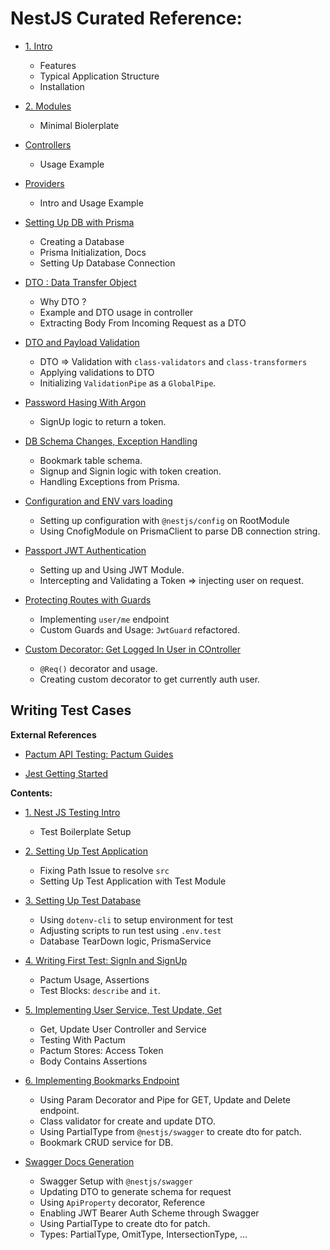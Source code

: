 # NestJS Curated Reference:

- [1. Intro](./Reference/1.%20Intro.md)
    - Features
    - Typical Application Structure
    - Installation

- [2. Modules](./Reference/2.%20Modules.md)
    - Minimal Biolerplate

- [Controllers](./Reference/3.%20Controllers.md)
    - Usage Example

- [Providers](./Reference/4.%20Provder.md)
    - Intro and Usage Example

- [Setting Up DB with Prisma](./Reference/5.%20Setting%20Up%20Db.md)
    - Creating a Database
    - Prisma Initialization, Docs
    - Setting Up Database Connection

- [DTO : Data Transfer Object](./Reference/6.%20Data%20Transfer%20Object%20DTO.md)
    - Why DTO ?
    - Example and DTO usage in controller
    - Extracting Body From Incoming Request as a DTO
 
- [DTO and Payload Validation](./Reference/7.%20DTO%20and%20validations.md)
    - DTO => Validation with ``class-validators`` and ``class-transformers``
    - Applying validations to DTO
    - Initializing ``ValidationPipe`` as a ``GlobalPipe``.

- [Password Hasing With Argon](./Reference/8.%20Password%20Hashing%20with%20Argon.md)
    - SignUp logic to return a token.


- [DB Schema Changes, Exception Handling](./Reference/9.%20DB%20schema%20changes.md)
    - Bookmark table schema.
    - Signup and Signin logic with token creation.
    - Handling Exceptions from Prisma.

- [Configuration and ENV vars loading](./Reference/10.%20Configuration%20and%20EnvVars.md)
    - Setting up configuration with ``@nestjs/config`` on RootModule
    - Using CnofigModule on PrismaClient to parse DB connection string.

- [Passport JWT Authentication](./Reference/11.%20JWT%20passport%20authentication.md)
    - Setting up and Using JWT Module.
    - Intercepting and Validating a Token => injecting user on request.

- [Protecting Routes with Guards](./Reference/12.%20Logged%20In%20User,Me.md)
    - Implementing ``user/me`` endpoint
    - Custom Guards and Usage: ``JwtGuard`` refactored.

- [Custom Decorator: Get Logged In User in COntroller](./Reference/13.%20Custom%20Param%20Decorator.md)
    - ``@Req()`` decorator and usage.
    - Creating custom decorator to get currently auth user.

## Writing Test Cases

**External References**

- [Pactum API Testing: Pactum Guides](https://pactumjs.github.io/guides/api-testing.html)

- [Jest Getting Started](https://jestjs.io/docs/getting-started)

**Contents:**

- [1. Nest JS Testing Intro](./Reference/Testing/1.%20Intro.md)
    - Test Boilerplate Setup

- [2. Setting Up Test Application](./Reference/Testing/2.%20Setting%20Up%20Test%20Application.md)
    - Fixing Path Issue to resolve ``src``
    - Setting Up Test Application with Test Module

- [3. Setting Up Test Database](./Reference/Testing/3.%20Setup%20Test%20Database.md)
    - Using ``dotenv-cli`` to setup environment for test
    - Adjusting scripts to run test using ``.env.test``
    - Database TearDown logic, PrismaService

- [4. Writing First Test: SignIn and SignUp](./Reference/Testing/4.%20Writing%20First%20Test.md)
    - Pactum Usage, Assertions
    - Test Blocks: ``describe`` and ``it``.

- [5. Implementing User Service, Test Update, Get](./Reference/Testing/5.%20Test%20For%20Users.md)
    - Get, Update User Controller and Service
    - Testing With Pactum
    - Pactum Stores: Access Token
    - Body Contains Assertions

- [6. Implementing Bookmarks Endpoint](./Reference/Testing/6.%20Bookmarks%20Endpoints.md)
    - Using Param Decorator and Pipe for GET, Update and Delete endpoint.
    - Class validator for create and update DTO.
    - Using PartialType from ``@nestjs/swagger`` to create dto for patch.
    - Bookmark CRUD service for DB.


- [Swagger Docs Generation](./Reference/14.%20Swagger%20Docs.md)
    - Swagger Setup with ``@nestjs/swagger``
    - Updating DTO to generate schema for request
    - Using `ApiProperty` decorator, Reference
    - Enabling JWT Bearer Auth Scheme through Swagger
    - Using PartialType to create dto for patch.
    - Types: PartialType, OmitType, IntersectionType, ...
